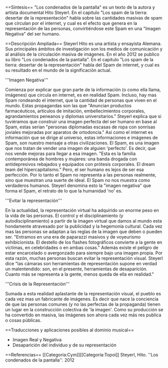 
==Síntesis==
"Los condenados de la pantalla"  es un texto de la autora y artista documental Hito Steyerl. En el capitulo "Los spam de la tierra: desertar de la representación" habla sobre las cantidades masivas de spam que circulan por el internet, y cual es el efecto que genera en la representación de las personas, convirtiéndose este Spam en una "Imagen Negativa" del ser humano.

==Descripción Ampliada==
Steyerl Hito  es una artista y ensayista Alemana. Sus principales ámbitos de investigación son los medios de comunicación y al análisis de la circulación masiva de imágenes. En el año 2012 se publico su libro "Los condenados de la pantalla".
En el capitulo "Los spam de la tierra: desertar de la representación" habla del Spam de internet, y cual es su resultado en el mundo de la significación actual. 


'''Imagen Negativa'''

Comienza por explicar que gran parte de la información (o como ella llama, imágenes) que circula en internet, es en realidad Spam. Incluso, hay mas Spam rondeando el internet, que la cantidad de personas que viven en el mundo. Estas propagandas son las que <ref>"Anuncian productos farmacéuticos, artículos de imitación, embellecimientos corporales, agrandamientos peneanos y diplomas universitarios."</ref>
Steyerl explica que si tuviéramos que construir una imagen perfecta del ser humano en base al Spam, estas serian <ref>"personas diplomadas escasas de ropa con sonrisas joviales mejoradas por aparatos de ortodoncia."</ref>
Así como el internet es información que se dirige al universo, estas informaciones e imágenes de Spam, son nuestro mensaje a otras civilizaciones. 
El Spam, es una imagen que nos tratan de vender una imagen de alguien 'perfecto'. Es decir, que nos vende mejoras para llegar a esa imagen. <ref>"Esta es la familia contemporánea de hombres y mujeres: una banda drogada con antidepresivos rebajados y equipados con prótesis corporales. El dream team del hipercapitalismo."</ref>
Pero, el ser humano es lejos de ser esa perfección. Por lo tanto el Spam no representa a las personas realmente, sino que muestran una suerte de ideal. El Spam no nos muestra como verdaderos humanos. Steyerl denomina esto la "imagen negativa" que forma el Spam, el retrato de lo que la humanidad 'no' es.

'''Evitar la representación'''

En la actualidad, la representación virtual ha adquirido un enorme peso en la vida de las personas. El control y el disciplinamiento (y autodisciplinamiento) a partir de la imagen virtual que damos al mundo esta hondamente atravesado por la publicidad y la hegemonía cultural. Cada vez mas las personas se adaptan a las reglas de la imagen que deben o pueden ser. 
<ref>"Entramos en una era de paparazzi masivos y de voyeurismo exhibicionista. El destello de los flashes fotográficos convierte a la gente en víctimas, en celebridades o en ambas cosas."</ref>
Además existe el peligro de estar encarcelado o avergonzado para siempre bajo una imagen propia. 
Por esta razón, muchas personas buscan evitar la representación visual. Steyerl dice  <ref>"las cámaras son herramientas de representación supone en verdad un malentendido: son, en el presente, herramientas de desaparición. Cuanto más se representa a la gente, menos queda de ella en realidad."</ref>


'''Crisis de la Representación'''

Sumada a esta realidad aplastante de la representación visual, el pueblo es cada vez mas un fabricante de imágenes. Es decir que nace la conciencia de que las personas comunes (y no las perfectas de la propaganda) tienen un lugar en la construcción colectiva de 'la imagen'. <ref>Como su producción se ha convertido en masiva, las imágenes son ahora cada vez más res publica o cosas públicas.</ref>

==Traducciones y aplicaciones posibles al dominio musical==
* Imagen Real y Negativa
* Desaparición del individuo y de su representación

==Referencias==
<references />
[[Categoría:Cym]][[Categoría:Topoi]]
Steyerl, Hito. ''Los condenados de la pantalla''. 2012
<!-- [[Categoría:Campos_Artísticos_Resonantes]] descomentar si aplica-->
<!-- [[Categoría:Numérica]] descomentar si aplica-->
